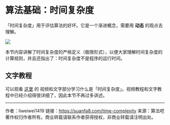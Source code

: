 # 算法基础：时间复杂度

「时间复杂度」用于评估算法的好坏。它是一个渐进概念，需要用 **动态** 的观点去理解。

![](https://suanfa8-1252206550.cos.ap-shanghai.myqcloud.com/202301241557445.png)



本节内容讲解了时间复杂度的严格定义（极限形式），以便大家理解时间复杂度的计算规则，并且还指出了：时间复杂度不是程序的运行时间。


## 文字教程

可以观看 [这里](https://leetcode-cn.com/leetbook/read/learning-algorithms-with-leetcode/553v4h/) 的 视频和文字部分学习什么是「时间复杂度」。视频教程和文字教程中已经介绍得很详细了，因此本节不再过多讲述。



---

作者：liweiwei1419
链接：https://suanfa8.com/time-complexity
来源：算法吧
著作权归作者所有。商业转载请联系作者获得授权，非商业转载请注明出处。